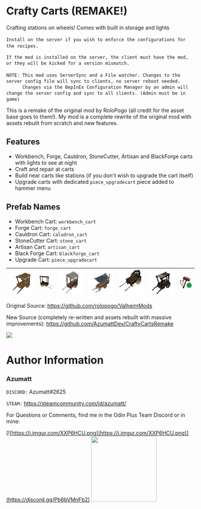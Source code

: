 # Crafty Carts (REMAKE!)
Crafting stations on wheels! Comes with built in storage and lights

`Install on the server if you wish to enforce the configurations for the recipes.`

```
If the mod is installed on the server, the client must have the mod, or they will be kicked for a version mismatch.

NOTE: This mod uses ServerSync and a File watcher. Changes to the server config file will sync to clients, no server reboot needed.
      Changes via the BepInEx Configuration Manager by an admin will change the server config and sync to all clients. (Admin must be in game)
```

This is a remake of the original mod by RoloPogo (all credit for the asset base goes to them!). My mod is a complete rewrite of the original mod with assets rebuilt from scratch and new features.

## Features
- Workbench, Forge, Cauldron, StoneCutter, Artisan and BlackForge carts with lights to see at night
- Craft and repair at carts
- Build near carts like stations (if you don't wish to upgrade the cart itself)
- Upgrade carts with dedicated `piece_upgradecart` piece added to hammer menu


## Prefab Names
- Workbench Cart: `workbench_cart`
- Forge Cart: `forge_cart`
- Cauldron Cart: `caludron_cart`
- StoneCutter Cart: `stone_cart`
- Artisan Cart: `artisan_cart`
- Black Forge Cart: `blackforge_cart`
- Upgrade Cart: `piece_upgradecart`

| ![](https://github.com/AzumattDev/CraftyCartsRemake/blob/master/Thunderstore/icons/workbench_cart.png?raw=true) | ![](https://github.com/AzumattDev/CraftyCartsRemake/blob/master/Thunderstore/icons/forge_cart.png?raw=true) | ![](https://github.com/AzumattDev/CraftyCartsRemake/blob/master/Thunderstore/icons/cauldron_cart.png?raw=true) | ![](https://github.com/AzumattDev/CraftyCartsRemake/blob/master/Thunderstore/icons/stone_cart.png?raw=true) | ![](https://github.com/AzumattDev/CraftyCartsRemake/blob/master/Thunderstore/icons/artisan_cart.png?raw=true) | ![](https://github.com/AzumattDev/CraftyCartsRemake/blob/master/Thunderstore/icons/blackforge_cart.png?raw=true) | ![](https://github.com/AzumattDev/CraftyCartsRemake/blob/master/Thunderstore/icons/piece_upgradecart.png?raw=true) |
|--------------------------------------------------------------------------------------------------------------|----------------------------------------------------------------------------------------------------------|-------------------------------------------------------------------------------------------------------------|----------------------------------------------------------------------------------------------------------|------------------------------------------------------------------------------------------------------------|---------------------------------------------------------------------------------------------------------------|-----------------------------------------------------------------------------------------------------------------|

Original Source: https://github.com/rolopogo/ValheimMods

New Source (completely re-written and assets rebuilt with massive improvements): https://github.com/AzumattDev/CraftyCartsRemake


![](https://i.imgur.com/0pUGVwh.png)

# Author Information

### Azumatt

`DISCORD:` Azumatt#2625

`STEAM:` https://steamcommunity.com/id/azumatt/

For Questions or Comments, find me in the Odin Plus Team Discord or in mine:

[![https://i.imgur.com/XXP6HCU.png](https://i.imgur.com/XXP6HCU.png)](https://discord.gg/Pb6bVMnFb2)
<a href="https://discord.gg/pdHgy6Bsng"><img src="https://i.imgur.com/Xlcbmm9.png" href="https://discord.gg/pdHgy6Bsng" width="175" height="175"></a>